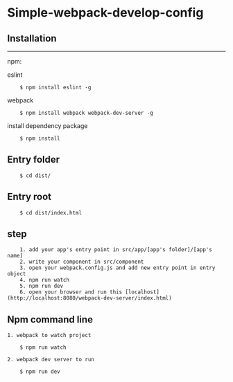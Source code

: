 # Simple-webpack-develop-config

## Installation
----------------
npm:

eslint
```
    $ npm install eslint -g
```

webpack
```
    $ npm install webpack webpack-dev-server -g
```

install dependency package
```
    $ npm install
```

## Entry folder
```    
    $ cd dist/
```
## Entry root
```
    $ cd dist/index.html
```

## step
```    
    1. add your app's entry point in src/app/[app's folder]/[app's name] 
    2. write your component in src/component
    3. open your webpack.config.js and add new entry point in entry object
    4. npm run watch
    5. npm run dev
    6. open your browser and run this [localhost](http://localhost:8080/webpack-dev-server/index.html)
```

## Npm command line
    1. webpack to watch project
```    
    $ npm run watch
```
    2. webpack dev server to run
```   
    $ npm run dev
```
